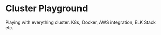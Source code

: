 # Cluster Playground

Playing with everything cluster.  K8s, Docker, AWS integration, ELK Stack etc.